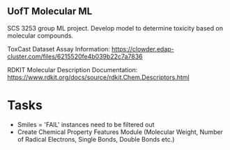 ## UofT Molecular ML
SCS 3253 group ML project. Develop model to determine toxicity based on molecular compounds.

ToxCast Dataset Assay Information: https://clowder.edap-cluster.com/files/6215520fe4b039b22c7a7836 

RDKIT Molecular Description Documentation: https://www.rdkit.org/docs/source/rdkit.Chem.Descriptors.html

# Tasks

<ul>
  <li>Smiles = 'FAIL' instances need to be filtered out </li>
  <li>Create Chemical Property Features Module (Molecular Weight, Number of Radical Electrons, Single Bonds, Double Bonds etc.)</li>
</ul>
